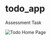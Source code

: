# todo_app

Assessment Task

![Todo Home Page](https://github.com/Morizuq/todo_task/assets/67459221/b6f5ffd4-1325-4482-9465-013debdbd608)






